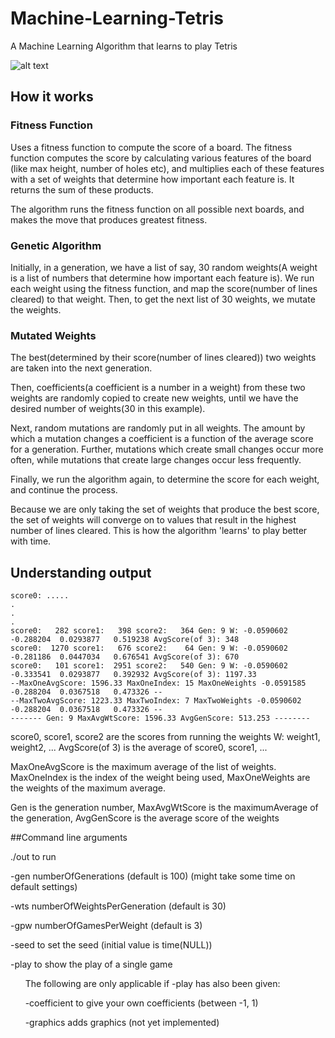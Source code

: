 # Machine-Learning-Tetris
A Machine Learning Algorithm that learns to play Tetris

![alt text](https://github.com/ssundarr3/Machine-Learning-Tetris/blob/master/pics/TetrisMachineLearning.gif "Machine Learning GIF")



## How it works
### Fitness Function
Uses a fitness function to compute the score of a board.
The fitness function computes the score by calculating various features of the board (like max height, number of holes etc), and multiplies each of these features with a set of weights that determine how important each feature is. It returns the sum of these products.

The algorithm runs the fitness function on all possible next boards, and makes the move that produces greatest fitness.

### Genetic Algorithm
Initially, in a generation, we have a list of say, 30 random weights(A weight is a list of numbers that determine how important each feature is). We run each weight using the fitness function, and map the score(number of lines cleared) to that weight. Then, to get the next list of 30 weights, we mutate the weights.

### Mutated Weights
The best(determined by their score(number of lines cleared)) two weights are taken into the next generation. 

Then, coefficients(a coefficient is a number in a weight) from these two weights are randomly copied to create new weights, until we have the desired number of weights(30 in this example).

Next, random mutations are randomly put in all weights. The amount by which a mutation changes a coefficient is a function of the average score for a generation. Further, mutations which create small changes occur more often, while mutations that create large changes occur less frequently.

Finally, we run the algorithm again, to determine the score for each weight, and continue the process.

Because we are only taking the set of weights that produce the best score, the set of weights will converge on to values that result in the highest number of lines cleared. This is how the algorithm 'learns' to play better with time.

## Understanding output

    score0: .....
    .
    .
    .
    score0:   282 score1:   398 score2:   364 Gen: 9 W: -0.0590602  -0.288204  0.0293877   0.519238 AvgScore(of 3): 348
    score0:  1270 score1:   676 score2:    64 Gen: 9 W: -0.0590602  -0.281186  0.0447034   0.676541 AvgScore(of 3): 670
    score0:   101 score1:  2951 score2:   540 Gen: 9 W: -0.0590602  -0.333541  0.0293877   0.392932 AvgScore(of 3): 1197.33
    --MaxOneAvgScore: 1596.33 MaxOneIndex: 15 MaxOneWeights -0.0591585  -0.288204  0.0367518   0.473326 --
    --MaxTwoAvgScore: 1223.33 MaxTwoIndex: 7 MaxTwoWeights -0.0590602  -0.288204  0.0367518   0.473326 --
    ------- Gen: 9 MaxAvgWtScore: 1596.33 AvgGenScore: 513.253 --------

score0, score1, score2 are the scores from running the weights W: weight1, weight2, ... AvgScore(of 3) is the average of score0, score1, ...

MaxOneAvgScore is the maximum average of the list of weights. MaxOneIndex is the index of the weight being used, MaxOneWeights are the weights of the maximum average.

Gen is the generation number, MaxAvgWtScore is the maximumAverage of the generation, AvgGenScore is the average score of the weights

##Command line arguments

./out to run

-gen numberOfGenerations (default is 100) (might take some time on default settings)

-wts numberOfWeightsPerGeneration (default is 30)

-gpw numberOfGamesPerWeight (default is 3)


-seed to set the seed (initial value is time(NULL))


-play to show the play of a single game

&nbsp;&nbsp;&nbsp;&nbsp;&nbsp;&nbsp;The following are only applicable if -play has also been given:

&nbsp;&nbsp;&nbsp;&nbsp;&nbsp;&nbsp;-coefficient to give your own coefficients (between -1, 1)

&nbsp;&nbsp;&nbsp;&nbsp;&nbsp;&nbsp;-graphics adds graphics (not yet implemented)


